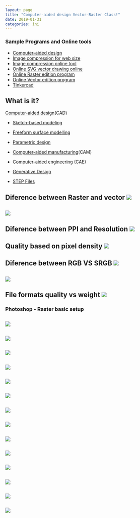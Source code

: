 ```yaml
---
layout: page
title: "Computer-aided design Vector-Raster Class!"
date: 2019-01-31
categories: ini
---
```




### Sample Programs and Online tools

* [Computer-aided design](http://academy.cba.mit.edu/classes/computer_design/index.html)
* [Image compression for web size](https://www.imagemagick.org/)
* [Image compression online tool](https://tinyjpg.com/)
* [Online SVG vector drawing online](http://www.drawsvg.org/)
* [Online Raster edition program](https://pixlr.com/)
* [Online Vector edition program](https://vectr.com/)
* [Tinkercad](https://www.tinkercad.com/)

## What is it?

[Computer-aided design](https://en.wikipedia.org/wiki/Computer-aided_design)(CAD)

* [Sketch-based modeling](https://en.wikipedia.org/wiki/Sketch-based_modeling)
* [Freeform surface modelling](https://en.wikipedia.org/wiki/Freeform_surface_modelling)
* [Parametric design](https://en.wikipedia.org/wiki/Parametric_design)

* [Computer-aided manufacturing](https://en.wikipedia.org/wiki/Computer-aided_manufacturing)(CAM)

* [Computer-aided engineering](https://en.wikipedia.org/wiki/Computer-aided_engineering) (CAE)

* [Generative Design](https://www.youtube.com/watch?v=a6bDLMWlS98)

* [STEP Files](https://en.wikipedia.org/wiki/ISO_10303-21)

**Diference between Raster and vector**
![](vector-raster/0.jpg)
----
![](vector-raster/1.jpg)
----

**Diference between PPI and Resolution**
![](vector-raster/2.jpg)
----

**Quality based on pixel density**
![](vector-raster/3.jpg)
----

**Diference between RGB VS SRGB**
![](vector-raster/4.jpg)
----

![](vector-raster/5.jpg)
----

**File formats quality vs weight**
![](vector-raster/6.jpg)
----

### Photoshop - Raster basic setup
![](vector-raster/01.jpg)
----
![](vector-raster/02.jpg)
----
![](vector-raster/03.jpg)
----
![](vector-raster/04.jpg)
----
![](vector-raster/05.jpg)
----
![](vector-raster/06.jpg)
----
![](vector-raster/07.jpg)
----
![](vector-raster/08.jpg)
----
![](vector-raster/09.jpg)
----
![](vector-raster/10.jpg)
----
![](vector-raster/11.jpg)
----
![](vector-raster/12.jpg)
----
![](vector-raster/13.jpg)
----
![](vector-raster/14.jpg)
----

